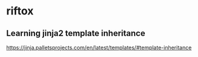 # riftox

## Learning jinja2 template inheritance

https://jinja.palletsprojects.com/en/latest/templates/#template-inheritance
